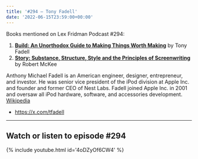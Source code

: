 ```yaml
---
title: '#294 – Tony Fadell'
date: '2022-06-15T23:59:00+00:00'
---
```


Books mentioned on Lex Fridman Podcast #294:

1. <b><a href="https://amzn.to/478xhz3" target="_blank" rel="sponsored noopener noreferrer">Build: An Unorthodox Guide to Making Things Worth Making</a></b> by Tony Fadell
2. <b><a href="https://amzn.to/3Se5HfB" target="_blank" rel="sponsored noopener noreferrer">Story: Substance, Structure, Style and the Principles of Screenwriting</a></b> by Robert McKee

Anthony Michael Fadell is an American engineer, designer, entrepreneur, and investor. He was senior vice president of the iPod division at Apple Inc. and founder and former CEO of Nest Labs. Fadell joined Apple Inc. in 2001 and oversaw all iPod hardware, software, and accessories development. <a href="https://en.wikipedia.org/wiki/Tony_Fadell" target="_blank">Wikipedia</a>

- <a href="https://x.com/tfadell" target="_blank">https://x.com/tfadell</a>

- - - - - -

## Watch or listen to episode #294

{% include youtube.html id='4oDZyOf6CW4' %}